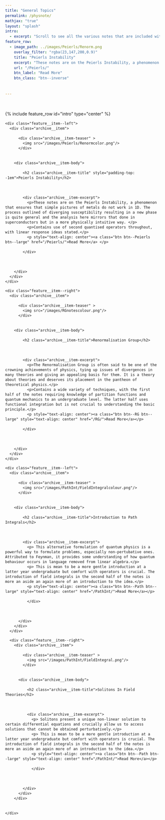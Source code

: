 ```yaml
---
title: "General Topics"
permalink: /physnote/
mathjax: "true"
layout: "splash"
intro:
  - excerpt: "Scroll to see all the various notes that are included with a brief description of what is used within each."
feature_row:
  - image_path: ../images/Peierls/Renorm.png
    overlay_filter: "rgba(23,147,200,0.9)"
    title: "Peierls Instability"
    excerpt: "These notes are on the Peierls Instability, a phenomenon that ensures that simple pictures of metals do not work in 1D. Contains use of second quantised operators throughout, with linear response ideas stated."
    url: "/Peierls/"
    btn_label: "Read More"
    btn_class: "btn--inverse"


---
```

<div style="height: 20px"></div>

{% include feature_row id="intro" type="center" %}

<!-- {% include feature_row id="feature_row" type="left" %} -->

<div class="feature__wrapper">

    <div class="feature__item--left">
      <div class="archive__item">

          <div class="archive__item-teaser" >
            <img src="/images/Peierls/Renormcolor.png"/>
          </div>


        <div class="archive__item-body">

            <h2 class="archive__item-title" style="padding-top: -1em">Peierls Instability</h2>



            <div class="archive__item-excerpt">
              <p>These notes are on the Peierls Instability, a phenomenon that ensures that simple pictures of metals do not work in 1D. The process outlined of diverging susceptibility resulting in a new phase is quite general and the analysis here mirrors that done in superconductors but in a more physically intuitive way. </p>
              <p>Contains use of second quantised operators throughout, with linear response ideas stated.</p>
              <p style="text-align: center"><a class="btn btn--Peierls btn--large" href="/Peierls/">Read More</a> </p>

            </div>



        </div>
      </div>
    </div>

</div>

<div class="feature__wrapper">


    <div class="feature__item--right">
      <div class="archive__item">

          <div class="archive__item-teaser" >
            <img src="/images/RGnotescolour.png"/>
          </div>


        <div class="archive__item-body">

            <h2 class="archive__item-title">Renormalisation Group</h2>



            <div class="archive__item-excerpt">
              <p>The Renormalisation Group is often said to be one of the crowning achievements of physics, tying up issues of divergences in many theories and giving an appealing basis for them. It is a theory about theories and deserves its placement in the pantheon of theoretical physics.</p>
              <p>Contains a wide variety of techniques, with the first half of the notes requiring knowledge of partition functions and quantum mechanics to an undergraduate level. The latter half uses functional integration but is not crucial to understanding the basic principle.</p>
              <p style="text-align: center"><a class="btn btn--RG btn--large" style="text-align: center" href="/RG/">Read More</a></p>

            </div>



        </div>
      </div>
    </div>


</div>

<div class="feature__wrapper">


    <div class="feature__item--left">
      <div class="archive__item">

          <div class="archive__item-teaser" >
            <img src="/images/PathInt/FieldIntegralcolour.png"/>
          </div>


        <div class="archive__item-body">

            <h2 class="archive__item-title">Introduction to Path Integrals</h2>



            <div class="archive__item-excerpt">
              <p> This alternative formulation of quantum physics is a powerful way to formulate problems, especially non-pertubative ones. Attributed to Feynman, it provides some understanding of how quantum behaviour occurs in language removed from linear algebra.</p>
              <p> This is mean to be a more gentle introduction at a latter year undergraduate but comfort with operators is crucial. The introduction of field integrals in the second half of the notes is more an aside an again more of an introduction to the idea.</p>
              <p style="text-align: center"><a class="btn btn--Path btn--large" style="text-align: center" href="/PathInt/">Read More</a></p>

              </div>



          </div>
        </div>
      </div>


  </div>

  <div class="feature__wrapper">


      <div class="feature__item--right">
        <div class="archive__item">

            <div class="archive__item-teaser" >
              <img src="/images/PathInt/FieldIntegral.png"/>
            </div>


          <div class="archive__item-body">

              <h2 class="archive__item-title">Solitons In Field Theories</h2>



              <div class="archive__item-excerpt">
                <p> Solitons present a unique non-linear solution to certain differential equations and crucially allow us to access solutions that cannot be obtained perturbatively.</p>
                <p> This is mean to be a more gentle introduction at a latter year undergraduate but comfort with operators is crucial. The introduction of field integrals in the second half of the notes is more an aside an again more of an introduction to the idea.</p>
                <p style="text-align: center"><a class="btn btn--Path btn--large" style="text-align: center" href="/PathInt/">Read More</a></p>

                </div>



            </div>
          </div>
        </div>


    </div>
